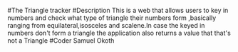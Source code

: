 #The Triangle tracker
#Description
This is a web that allows users to key in numbers and check what type of triangle their numbers form ,basically ranging from equilateral,isosceles and scalene.In case the keyed in numbers don't form a triangle the application also returns a value that that's not a Triangle
#Coder
Samuel Okoth 
